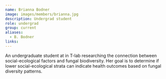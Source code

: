 ```yaml
---
name: Brianna Bodner
image: images/members/brianna.jpg
description: Undergrad student
role: undergrad
group: current
aliases:
  - B. Bodner
links:
---
```


An undergraduate student at in T-lab researching the connection between social-ecological factors and fungal biodiversity. Her goal is to determine if lower social-ecological strata can indicate health outcomes based on fungal diversity patterns.